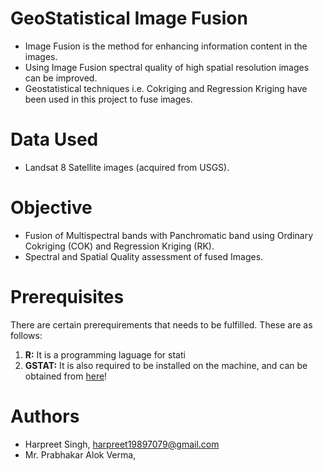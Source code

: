 # GeoStatistical Image Fusion
* Image Fusion is the method for enhancing information content in the images.
* Using Image Fusion spectral quality of high spatial resolution images can be improved.
* Geostatistical techniques i.e. Cokriging and Regression Kriging have been used in this project to fuse images.
# Data Used
* Landsat 8 Satellite images (acquired from USGS).

# Objective
* Fusion of Multispectral bands with Panchromatic band using Ordinary  Cokriging (COK) and Regression Kriging (RK).
* Spectral and Spatial Quality assessment of fused Images.


# Prerequisites
There are certain prerequirements that needs to be fulfilled. These are as follows: 
1. **R:** It is a programming laguage for stati
2. **GSTAT:** It is also required to be installed on the machine, and can be obtained from [here](https://nodejs.org/en/)!

# Authors
* Harpreet Singh, harpreet19897079@gmail.com 
* Mr. Prabhakar Alok Verma, 

